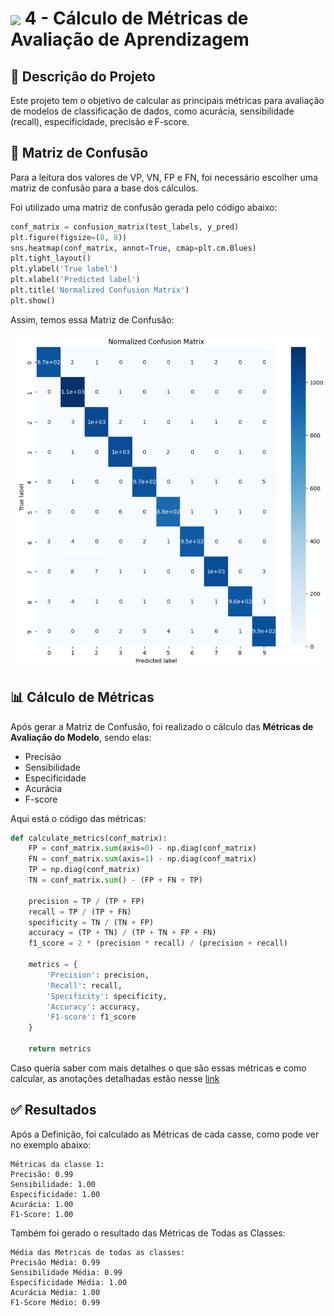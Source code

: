 <h1>
     <img align="center" width="60px" src="https://assets.dio.me/ostRZ9RteJhBpvSUXTj3U_zwonOxvJ_iStrEqRROf7Q/f:webp/h:77/q:80/w:77/L2xhYl9wcm9qZWN0cy9iYWRnZXMvYWUwMjdiYTQtM2Y2ZC00Zjg1LWI5MDAtN2FiMzM1YmJiY2I3LnBuZw">
    <span>4 - Cálculo de Métricas de Avaliação de Aprendizagem</span>
</h1>

## 📝 Descrição do Projeto
Este projeto tem o objetivo de calcular as principais métricas para avaliação de modelos de classificação de dados, como acurácia, sensibilidade (recall), especificidade, precisão e F-score. 

## 🔢 Matriz de Confusão
Para a leitura dos valores de VP, VN, FP e FN, foi necessário escolher uma matriz de confusão para a base dos cálculos. 

Foi utilizado uma matriz de confusão gerada pelo código abaixo: 

```python
conf_matrix = confusion_matrix(test_labels, y_pred)
plt.figure(figsize=(8, 8))
sns.heatmap(conf_matrix, annot=True, cmap=plt.cm.Blues)
plt.tight_layout()
plt.ylabel('True label')
plt.xlabel('Predicted label')
plt.title('Normalized Confusion Matrix')
plt.show()
```
Assim, temos essa Matriz de Confusão: 

![Matriz de Confusão](https://github.com/FernandaMancini/Formacao-Machine-Learning-Specialist/blob/main/Projetos/4-Metricas_e_Aprendizado_Estatistico/Resultado_Matriz_de_Confusao.png)

## 📊 Cálculo de Métricas
Após gerar a Matriz de Confusão, foi realizado o cálculo das **Métricas de Avaliação do Modelo**, sendo elas: 
 - Precisão
 - Sensibilidade
 - Especificidade
 - Acurácia
 - F-score

 Aqui está o código das métricas: 
 
``` python
def calculate_metrics(conf_matrix):
    FP = conf_matrix.sum(axis=0) - np.diag(conf_matrix)
    FN = conf_matrix.sum(axis=1) - np.diag(conf_matrix)
    TP = np.diag(conf_matrix)
    TN = conf_matrix.sum() - (FP + FN + TP)

    precision = TP / (TP + FP)
    recall = TP / (TP + FN)
    specificity = TN / (TN + FP)
    accuracy = (TP + TN) / (TP + TN + FP + FN)
    f1_score = 2 * (precision * recall) / (precision + recall)

    metrics = {
        'Precision': precision,
        'Recall': recall,
        'Specificity': specificity,
        'Accuracy': accuracy,
        'F1-score': f1_score
    }

    return metrics
```
Caso queria saber com mais detalhes o que são essas métricas e como calcular, as anotações detalhadas estão nesse [link](https://github.com/FernandaMancini/Formacao-Machine-Learning-Specialist/blob/main/Anotacoes/Valida%C3%A7%C3%A3o/Metricas.md)

## ✅ Resultados
Após a Definição, foi calculado as Métricas de cada casse, como pode ver no exemplo abaixo: 

```
Métricas da classe 1:
Precisão: 0.99
Sensibilidade: 1.00
Especificidade: 1.00
Acurácia: 1.00
F1-Score: 1.00
```
Também foi gerado o resultado das Métricas de Todas as Classes: 

```
Média das Metricas de todas as classes:
Precisão Média: 0.99
Sensibilidade Média: 0.99
Especificidade Média: 1.00
Acurácia Média: 1.00
F1-Score Médio: 0.99
```
